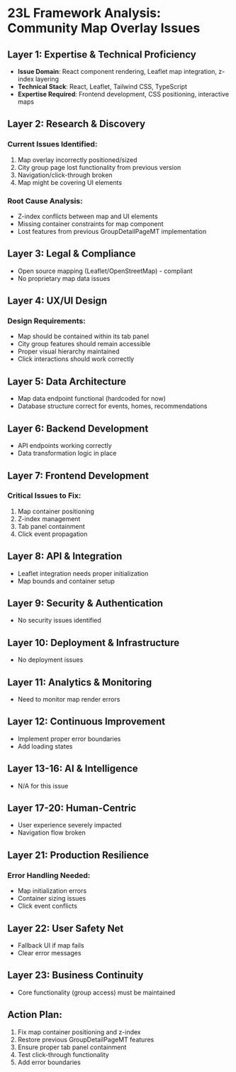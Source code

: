 # 23L Framework Analysis: Community Map Overlay Issues

## Layer 1: Expertise & Technical Proficiency
- **Issue Domain**: React component rendering, Leaflet map integration, z-index layering
- **Technical Stack**: React, Leaflet, Tailwind CSS, TypeScript
- **Expertise Required**: Frontend development, CSS positioning, interactive maps

## Layer 2: Research & Discovery
### Current Issues Identified:
1. Map overlay incorrectly positioned/sized
2. City group page lost functionality from previous version
3. Navigation/click-through broken
4. Map might be covering UI elements

### Root Cause Analysis:
- Z-index conflicts between map and UI elements
- Missing container constraints for map component
- Lost features from previous GroupDetailPageMT implementation

## Layer 3: Legal & Compliance
- Open source mapping (Leaflet/OpenStreetMap) - compliant
- No proprietary map data issues

## Layer 4: UX/UI Design
### Design Requirements:
- Map should be contained within its tab panel
- City group features should remain accessible
- Proper visual hierarchy maintained
- Click interactions should work correctly

## Layer 5: Data Architecture
- Map data endpoint functional (hardcoded for now)
- Database structure correct for events, homes, recommendations

## Layer 6: Backend Development
- API endpoints working correctly
- Data transformation logic in place

## Layer 7: Frontend Development
### Critical Issues to Fix:
1. Map container positioning
2. Z-index management
3. Tab panel containment
4. Click event propagation

## Layer 8: API & Integration
- Leaflet integration needs proper initialization
- Map bounds and container setup

## Layer 9: Security & Authentication
- No security issues identified

## Layer 10: Deployment & Infrastructure
- No deployment issues

## Layer 11: Analytics & Monitoring
- Need to monitor map render errors

## Layer 12: Continuous Improvement
- Implement proper error boundaries
- Add loading states

## Layer 13-16: AI & Intelligence
- N/A for this issue

## Layer 17-20: Human-Centric
- User experience severely impacted
- Navigation flow broken

## Layer 21: Production Resilience
### Error Handling Needed:
- Map initialization errors
- Container sizing issues
- Click event conflicts

## Layer 22: User Safety Net
- Fallback UI if map fails
- Clear error messages

## Layer 23: Business Continuity
- Core functionality (group access) must be maintained

## Action Plan:
1. Fix map container positioning and z-index
2. Restore previous GroupDetailPageMT features
3. Ensure proper tab panel containment
4. Test click-through functionality
5. Add error boundaries